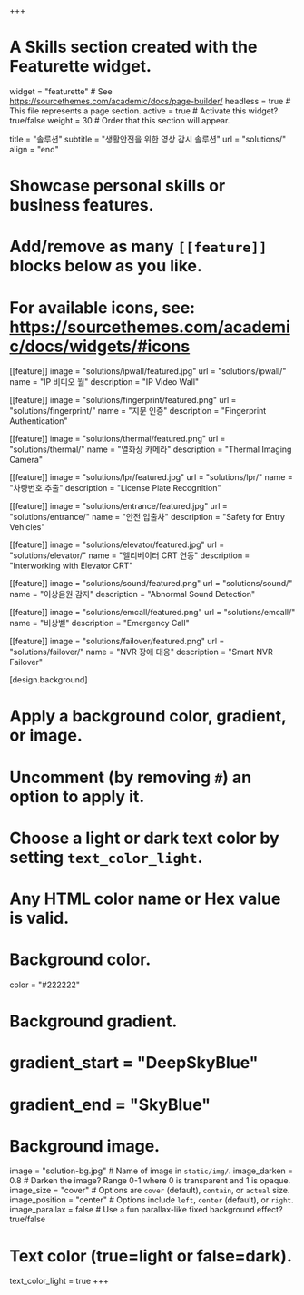 +++
# A Skills section created with the Featurette widget.
widget = "featurette"  # See https://sourcethemes.com/academic/docs/page-builder/
headless = true  # This file represents a page section.
active = true  # Activate this widget? true/false
weight = 30  # Order that this section will appear.

title = "솔루션"
subtitle = "생활안전을 위한 영상 감시 솔루션"
url = "solutions/"
align = "end"

# Showcase personal skills or business features.
# 
# Add/remove as many `[[feature]]` blocks below as you like.
# 
# For available icons, see: https://sourcethemes.com/academic/docs/widgets/#icons

[[feature]]
  image = "solutions/ipwall/featured.jpg"
  url = "solutions/ipwall/"
  name = "IP 비디오 월"
  description = "IP Video Wall"
  
[[feature]]
  image = "solutions/fingerprint/featured.png"
  url = "solutions/fingerprint/"
  name = "지문 인증"
  description = "Fingerprint Authentication"
  
[[feature]]
  image = "solutions/thermal/featured.png"
  url = "solutions/thermal/"
  name = "열화상 카메라"
  description = "Thermal Imaging Camera"

[[feature]]
  image = "solutions/lpr/featured.jpg"
  url = "solutions/lpr/"
  name = "차량번호 추출"
  description = "License Plate Recognition"

[[feature]]
  image = "solutions/entrance/featured.jpg"
  url = "solutions/entrance/"
  name = "안전 입출차"
  description = "Safety for Entry Vehicles"

[[feature]]
  image = "solutions/elevator/featured.jpg"
  url = "solutions/elevator/"
  name = "엘리베이터 CRT 연동"
  description = "Interworking with Elevator CRT"

[[feature]]
  image = "solutions/sound/featured.png"
  url = "solutions/sound/"
  name = "이상음원 감지"
  description = "Abnormal Sound Detection"

[[feature]]
  image = "solutions/emcall/featured.png"
  url = "solutions/emcall/"
  name = "비상벨"
  description = "Emergency Call"

[[feature]]
  image = "solutions/failover/featured.png"
  url = "solutions/failover/"
  name = "NVR 장애 대응"
  description = "Smart NVR Failover"

[design.background]
  # Apply a background color, gradient, or image.
  #   Uncomment (by removing `#`) an option to apply it.
  #   Choose a light or dark text color by setting `text_color_light`.
  #   Any HTML color name or Hex value is valid.
  
  # Background color.
  color = "#222222"
  
  # Background gradient.
  # gradient_start = "DeepSkyBlue"
  # gradient_end = "SkyBlue"
  
  # Background image.
  image = "solution-bg.jpg"  # Name of image in `static/img/`.
  image_darken = 0.8  # Darken the image? Range 0-1 where 0 is transparent and 1 is opaque.
  image_size = "cover"  #  Options are `cover` (default), `contain`, or `actual` size.
  image_position = "center"  # Options include `left`, `center` (default), or `right`.
  image_parallax = false  # Use a fun parallax-like fixed background effect? true/false

  # Text color (true=light or false=dark).
  text_color_light = true
+++
